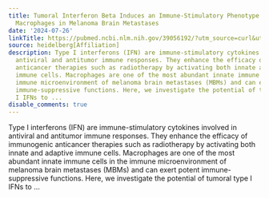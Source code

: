 ```yaml
---
title: Tumoral Interferon Beta Induces an Immune-Stimulatory Phenotype in Tumor-Associated
  Macrophages in Melanoma Brain Metastases
date: '2024-07-26'
linkTitle: https://pubmed.ncbi.nlm.nih.gov/39056192/?utm_source=curl&utm_medium=rss&utm_campaign=pubmed-2&utm_content=1FakS-2QOkCT8HsMOQP1bCRQ4YzyumYOmxmF0moLsQ3dFB1E9V&fc=20220326224207&ff=20240726183330&v=2.18.0.post9+e462414
source: heidelberg[Affiliation]
description: Type I interferons (IFN) are immune-stimulatory cytokines involved in
  antiviral and antitumor immune responses. They enhance the efficacy of immunogenic
  anticancer therapies such as radiotherapy by activating both innate and adaptive
  immune cells. Macrophages are one of the most abundant innate immune cells in the
  immune microenvironment of melanoma brain metastases (MBMs) and can exert potent
  immune-suppressive functions. Here, we investigate the potential of tumoral type
  I IFNs to ...
disable_comments: true
---
```

Type I interferons (IFN) are immune-stimulatory cytokines involved in antiviral and antitumor immune responses. They enhance the efficacy of immunogenic anticancer therapies such as radiotherapy by activating both innate and adaptive immune cells. Macrophages are one of the most abundant innate immune cells in the immune microenvironment of melanoma brain metastases (MBMs) and can exert potent immune-suppressive functions. Here, we investigate the potential of tumoral type I IFNs to ...